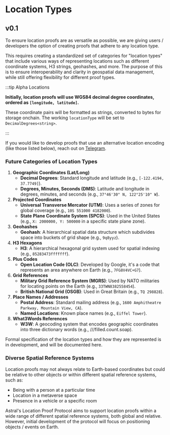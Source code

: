 # Location Types

## v0.1

To ensure location proofs are as versatile as possible, we are giving users / developers the option of creating proofs that adhere to any
location type.

This requires creating a standardized set of categories for "location types" that include various ways of representing locations such as
different coordinate systems, H3 strings, geohashes, and more. The purpose of this is to ensure interoperability and clarity in geospatial
data management, while still offering flexibility for different proof types.

:::tip Alpha Locations

**Initially, location proofs will use WGS84 decimal degree coordinates, ordered as `[longitude, latitude]`.**

These coordinate pairs will be formatted as strings, converted to bytes for storage onchain. The working `locationType` will be set to
`DecimalDegrees<string>`.

:::

If you would like to develop proofs that use an alternative location encoding (like those listed below), reach out on
[Telegram](https://t.me/+UkTOSXnDcDM5ZTBk).

### Future Categories of Location Types

1. **Geographic Coordinates (Lat/Long)**
   - **Decimal Degrees**: Standard longitude and latitude (e.g., `[-122.4194, 37.7749]`).
   - **Degrees, Minutes, Seconds (DMS)**: Latitude and longitude in degrees, minutes, and seconds (e.g., `37°46'30" N, 122°25'10" W`).
2. **Projected Coordinates**
   - **Universal Transverse Mercator (UTM)**: Uses a series of zones for global coverage (e.g., `10S 551000 4182000`).
   - **State Plane Coordinate System (SPCS)**: Used in the United States (e.g., `X: 2000000, Y: 500000` in a specific state plane zone).
3. **Geohashes**
   - **Geohash**: A hierarchical spatial data structure which subdivides space into buckets of grid shape (e.g., `9q8yyz`).
4. **H3 Hexagons**
   - **H3**: A hierarchical hexagonal grid system used for spatial indexing (e.g., `85283473fffffff`).
5. **Plus Codes**
   - **Open Location Code (OLC)**: Developed by Google, it's a code that represents an area anywhere on Earth (e.g., `7FG8V4VC+G7`).
6. **Grid References**
   - **Military Grid Reference System (MGRS)**: Used by NATO militaries for locating points on the Earth (e.g., `33TWN8382558454`).
   - **British National Grid (OSGB)**: Used in Great Britain (e.g., `TQ 298828`).
7. **Place Names / Addresses**
   - **Postal Address**: Standard mailing address (e.g., `1600 Amphitheatre Parkway, Mountain View, CA`).
   - **Named Locations**: Known place names (e.g., `Eiffel Tower`).
8. **What3Words References**
   - **W3W**: A geocoding system that encodes geographic coordinates into three dictionary words (e.g., ///filled.count.soap).

Formal specification of the location types and how they are represented is in development, and will be documented here.

### Diverse Spatial Reference Systems

Location proofs may not always relate to Earth-based coordinates but could be relative to other objects or within different spatial
reference systems, such as:

- Being with a person at a particular time
- Location in a metaverse space
- Presence in a vehicle or a specific room

Astral's Location Proof Protocol aims to support location proofs within a wide range of different spatial reference systems, both global and
relative. However, initial development of the protocol will focus on positioning objects / events on Earth.
